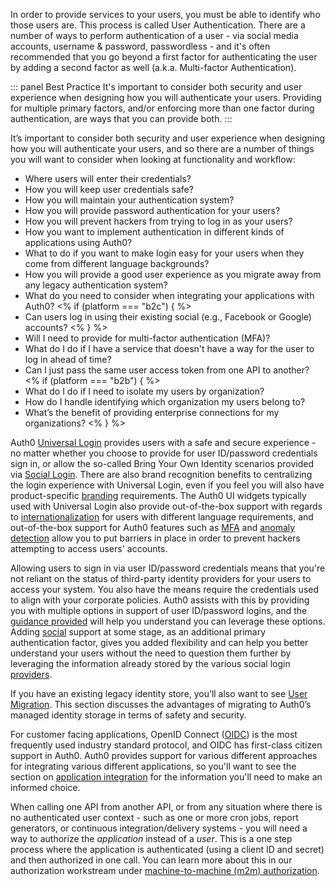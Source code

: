 In order to provide services to your users, you must be able to identify who those users are. This process is called User  Authentication. There are a number of ways to perform authentication of a user - via social media accounts, username & password, passwordless - and it's often recommended that you go beyond a first factor for authenticating the user by adding a second factor as well (a.k.a. Multi-factor Authentication).

::: panel Best Practice
It's important to consider both security and user experience when designing how you will authenticate your users. Providing for multiple primary factors, and/or enforcing more than one factor during authentication, are ways that you can provide both.
:::

It’s important to consider both security and user experience when designing how you will authenticate your users, and so there are a number of things you will want to consider when looking at functionality and workflow:

* Where users will enter their credentials?
* How you will keep user credentials safe?
* How you will maintain your authentication system?
* How you will provide password authentication for your users?
* How you will prevent hackers from trying to log in as your users?
* How you want to implement authentication in different kinds of applications using Auth0?
* What to do if you want to make login easy for your users when they come from different language backgrounds?
* How you will provide a good user experience as you migrate away from any legacy authentication system?
* What do you need to consider when integrating your applications with Auth0?
<% if (platform === "b2c") { %>
* Can users log in using their existing social (e.g., Facebook or Google) accounts?
<%  } %>
* Will I need to provide for multi-factor authentication (MFA)?
* What do I do if I have a service that doesn't have a way for the user to log in ahead of time?
* Can I just pass the same user access token from one API to another?
<% if (platform === "b2b") { %>
* What do I do if I need to isolate my users by organization?
* How do I handle identifying which organization my users belong to?
* What’s the benefit of providing enterprise connections for my organizations?
<%  } %>

Auth0 [Universal Login](#universal-login) provides users with a safe and secure experience - no matter whether you choose to provide for user ID/password credentials sign in, or allow the so-called Bring Your Own Identity scenarios provided via [Social Login](https://auth0.com/learn/social-login/). There are also brand recognition benefits to centralizing the login experience with Universal Login, even if you feel you will also have product-specific [branding](/architecture-scenarios/implementation/${platform}/${platform}-branding) requirements. The Auth0 UI widgets typically used with Universal Login also provide out-of-the-box support with regards to [internationalization](/libraries/lock/v11/i18n) for users with different language requirements, and out-of-the-box support for Auth0 features such as [MFA](#multi-factor-authentication-mfa-) and [anomaly detection](#anomaly-detection) allow you to put barriers in place in order to prevent hackers attempting to access users' accounts. 

Allowing users to sign in via user ID/password credentials means that you're not reliant on the status of third-party identity providers for your users to access your system. You also have the means require the credentials used to align with your corporate policies. Auth0 assists with this by providing you with multiple options in support of user ID/password logins, and the [guidance provided](#username-and-password-authentication) will help you understand you can leverage these options. Adding [social](#social-authentication) support at some stage, as an additional primary authentication factor, gives you added flexibility and can help you better understand your users without the need to question them further by leveraging the information already stored by the various social login [providers](https://auth0.com/docs/identityproviders#social).

If you have an existing legacy identity store, you’ll also want to see [User Migration](/architecture-scenarios/implementation/${platform}/${platform}-provisioning#user-migration). This section discusses the advantages of migrating to Auth0’s managed identity storage in terms of safety and security.

For customer facing applications, OpenID Connect ([OIDC](/protocols/oidc)) is the most frequently used industry standard protocol, and OIDC has first-class citizen support in Auth0. Auth0 provides support for various different approaches for integrating various different applications, so you'll want to see the section on [application integration](#application-integration) for the information you'll need to make an informed choice. 

When calling one API from another API, or from any situation where there is no authenticated user context - such as one or more cron jobs, report generators, or continuous integration/delivery systems - you will need a way to authorize the _application_ instead of a _user_. This is a one step process where the application is authenticated (using a client ID and secret) and then authorized in one call. You can learn more about this in our authorization workstream under [machine-to-machine (m2m) authorization](/architecture-scenarios/implementation/${platform}/${platform}-authorization#machine-to-machine-m2m-authorization).